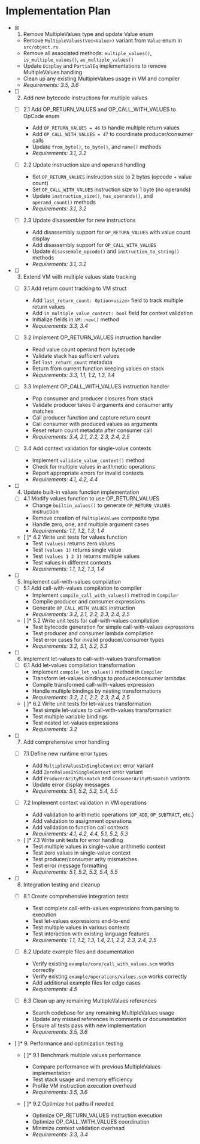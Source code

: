 # Implementation Plan

- [x] 1. Remove MultipleValues type and update Value enum
  - Remove `MultipleValues(Vec<Value>)` variant from `Value` enum in `src/object.rs`
  - Remove all associated methods: `multiple_values()`, `is_multiple_values()`, `as_multiple_values()`
  - Update `Display` and `PartialEq` implementations to remove MultipleValues handling
  - Clean up any existing MultipleValues usage in VM and compiler
  - _Requirements: 3.5, 3.6_

- [ ] 2. Add new bytecode instructions for multiple values
  - [ ] 2.1 Add OP_RETURN_VALUES and OP_CALL_WITH_VALUES to OpCode enum
    - Add `OP_RETURN_VALUES = 46` to handle multiple return values
    - Add `OP_CALL_WITH_VALUES = 47` to coordinate producer/consumer calls
    - Update `from_byte()`, `to_byte()`, and `name()` methods
    - _Requirements: 3.1, 3.2_

  - [ ] 2.2 Update instruction size and operand handling
    - Set `OP_RETURN_VALUES` instruction size to 2 bytes (opcode + value count)
    - Set `OP_CALL_WITH_VALUES` instruction size to 1 byte (no operands)
    - Update `instruction_size()`, `has_operands()`, and `operand_count()` methods
    - _Requirements: 3.1, 3.2_

  - [ ] 2.3 Update disassembler for new instructions
    - Add disassembly support for `OP_RETURN_VALUES` with value count display
    - Add disassembly support for `OP_CALL_WITH_VALUES`
    - Update `disassemble_opcode()` and `instruction_to_string()` methods
    - _Requirements: 3.1, 3.2_

- [ ] 3. Extend VM with multiple values state tracking
  - [ ] 3.1 Add return count tracking to VM struct
    - Add `last_return_count: Option<usize>` field to track multiple return values
    - Add `in_multiple_value_context: bool` field for context validation
    - Initialize fields in `VM::new()` method
    - _Requirements: 3.3, 3.4_

  - [ ] 3.2 Implement OP_RETURN_VALUES instruction handler
    - Read value count operand from bytecode
    - Validate stack has sufficient values
    - Set `last_return_count` metadata
    - Return from current function keeping values on stack
    - _Requirements: 3.3, 1.1, 1.2, 1.3, 1.4_

  - [ ] 3.3 Implement OP_CALL_WITH_VALUES instruction handler
    - Pop consumer and producer closures from stack
    - Validate producer takes 0 arguments and consumer arity matches
    - Call producer function and capture return count
    - Call consumer with produced values as arguments
    - Reset return count metadata after consumer call
    - _Requirements: 3.4, 2.1, 2.2, 2.3, 2.4, 2.5_

  - [ ] 3.4 Add context validation for single-value contexts
    - Implement `validate_value_context()` method
    - Check for multiple values in arithmetic operations
    - Report appropriate errors for invalid contexts
    - _Requirements: 4.1, 4.2, 4.4_

- [ ] 4. Update built-in values function implementation
  - [ ] 4.1 Modify values function to use OP_RETURN_VALUES
    - Change `builtin_values()` to generate `OP_RETURN_VALUES` instruction
    - Remove creation of `MultipleValues` composite type
    - Handle zero, one, and multiple argument cases
    - _Requirements: 1.1, 1.2, 1.3, 1.4_

  - [ ]* 4.2 Write unit tests for values function
    - Test `(values)` returns zero values
    - Test `(values 1)` returns single value
    - Test `(values 1 2 3)` returns multiple values
    - Test values in different contexts
    - _Requirements: 1.1, 1.2, 1.3, 1.4_

- [ ] 5. Implement call-with-values compilation
  - [ ] 5.1 Add call-with-values compilation to compiler
    - Implement `compile_call_with_values()` method in `Compiler`
    - Compile producer and consumer expressions
    - Generate `OP_CALL_WITH_VALUES` instruction
    - _Requirements: 3.2, 2.1, 2.2, 2.3, 2.4, 2.5_

  - [ ]* 5.2 Write unit tests for call-with-values compilation
    - Test bytecode generation for simple call-with-values expressions
    - Test producer and consumer lambda compilation
    - Test error cases for invalid producer/consumer types
    - _Requirements: 3.2, 5.1, 5.2, 5.3_

- [ ] 6. Implement let-values to call-with-values transformation
  - [ ] 6.1 Add let-values compilation transformation
    - Implement `compile_let_values()` method in `Compiler`
    - Transform let-values bindings to producer/consumer lambdas
    - Compile transformed call-with-values expression
    - Handle multiple bindings by nesting transformations
    - _Requirements: 3.2, 2.1, 2.2, 2.3, 2.4, 2.5_

  - [ ]* 6.2 Write unit tests for let-values transformation
    - Test simple let-values to call-with-values transformation
    - Test multiple variable bindings
    - Test nested let-values expressions
    - _Requirements: 3.2_

- [ ] 7. Add comprehensive error handling
  - [ ] 7.1 Define new runtime error types
    - Add `MultipleValuesInSingleContext` error variant
    - Add `ZeroValuesInSingleContext` error variant  
    - Add `ProducerArityMismatch` and `ConsumerArityMismatch` variants
    - Update error display messages
    - _Requirements: 5.1, 5.2, 5.3, 5.4, 5.5_

  - [ ] 7.2 Implement context validation in VM operations
    - Add validation to arithmetic operations (`OP_ADD`, `OP_SUBTRACT`, etc.)
    - Add validation to assignment operations
    - Add validation to function call contexts
    - _Requirements: 4.1, 4.2, 4.4, 5.1, 5.2, 5.3_

  - [ ]* 7.3 Write unit tests for error handling
    - Test multiple values in single-value arithmetic context
    - Test zero values in single-value context
    - Test producer/consumer arity mismatches
    - Test error message formatting
    - _Requirements: 5.1, 5.2, 5.3, 5.4, 5.5_

- [ ] 8. Integration testing and cleanup
  - [ ] 8.1 Create comprehensive integration tests
    - Test complete call-with-values expressions from parsing to execution
    - Test let-values expressions end-to-end
    - Test multiple values in various contexts
    - Test interaction with existing language features
    - _Requirements: 1.1, 1.2, 1.3, 1.4, 2.1, 2.2, 2.3, 2.4, 2.5_

  - [ ] 8.2 Update example files and documentation
    - Verify existing `example/core/call_with_values.scm` works correctly
    - Verify existing `example/operations/values.scm` works correctly
    - Add additional example files for edge cases
    - _Requirements: 4.5_

  - [ ] 8.3 Clean up any remaining MultipleValues references
    - Search codebase for any remaining MultipleValues usage
    - Update any missed references in comments or documentation
    - Ensure all tests pass with new implementation
    - _Requirements: 3.5, 3.6_

- [ ]* 9. Performance and optimization testing
  - [ ]* 9.1 Benchmark multiple values performance
    - Compare performance with previous MultipleValues implementation
    - Test stack usage and memory efficiency
    - Profile VM instruction execution overhead
    - _Requirements: 3.5, 3.6_

  - [ ]* 9.2 Optimize hot paths if needed
    - Optimize OP_RETURN_VALUES instruction execution
    - Optimize OP_CALL_WITH_VALUES coordination
    - Minimize context validation overhead
    - _Requirements: 3.3, 3.4_